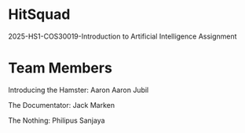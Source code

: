 # HitSquad
 2025-HS1-COS30019-Introduction to Artificial Intelligence Assignment

# Team Members
Introducing the Hamster: 
Aaron Aaron Jubil

The Documentator:
Jack Marken

The Nothing:
Philipus Sanjaya

